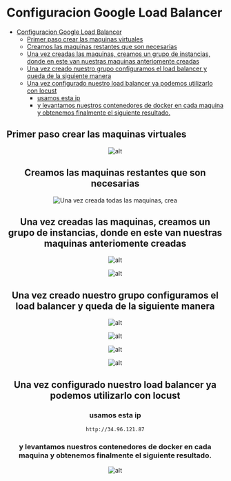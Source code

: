 # Configuracion Google Load Balancer

- [Configuracion Google Load Balancer](#configuracion-google-load-balancer)
  - [Primer paso crear las maquinas virtuales](#primer-paso-crear-las-maquinas-virtuales)
  - [Creamos las maquinas restantes que son necesarias](#creamos-las-maquinas-restantes-que-son-necesarias)
  - [Una vez creadas las maquinas, creamos un grupo de instancias, donde en este van nuestras maquinas anteriomente creadas](#una-vez-creadas-las-maquinas-creamos-un-grupo-de-instancias-donde-en-este-van-nuestras-maquinas-anteriomente-creadas)
  - [Una vez creado nuestro grupo configuramos el load balancer y queda de la siguiente manera](#una-vez-creado-nuestro-grupo-configuramos-el-load-balancer-y-queda-de-la-siguiente-manera)
  - [Una vez configurado nuestro load balancer ya podemos utilizarlo con locust](#una-vez-configurado-nuestro-load-balancer-ya-podemos-utilizarlo-con-locust)
    - [usamos esta ip](#usamos-esta-ip)
    - [y levantamos nuestros contenedores de docker en cada maquina y obtenemos finalmente el siguiente resultado.](#y-levantamos-nuestros-contenedores-de-docker-en-cada-maquina-y-obtenemos-finalmente-el-siguiente-resultado)

## Primer paso crear las maquinas virtuales 
<center>

![alt](./images/Screenshot%20from%202021-03-20%2014-19-51.png)

<center>

## Creamos las maquinas restantes que son necesarias

<center>

![Una vez creada todas las maquinas, crea](./images/Screenshot%20from%202021-03-20%2014-21-28.png)

<center>

## Una vez creadas las maquinas, creamos un grupo de instancias, donde en este van nuestras maquinas anteriomente creadas


<center>

![alt](./images/Screenshot%20from%202021-03-20%2014-47-55.png)


![alt](./images/Screenshot%20from%202021-03-20%2017-09-37.png)

<center>

## Una vez creado nuestro grupo configuramos el load balancer y queda de la siguiente manera 

<center>

![alt](./images/Screenshot%20from%202021-03-20%2017-11-14.png)

![alt](./images/Screenshot%20from%202021-03-20%2017-11-34.png)

![alt](./images/Screenshot%20from%202021-03-20%2017-11-39.png)

![alt](./images/Screenshot%20from%202021-03-20%2017-21-56.png)

<center>

## Una vez configurado nuestro load balancer ya podemos utilizarlo con locust

### usamos esta ip 
    http://34.96.121.87

### y levantamos nuestros contenedores de docker en cada maquina y obtenemos finalmente el siguiente resultado.

![alt](./images/Screenshot%20from%202021-03-20%2015-01-06.png)

